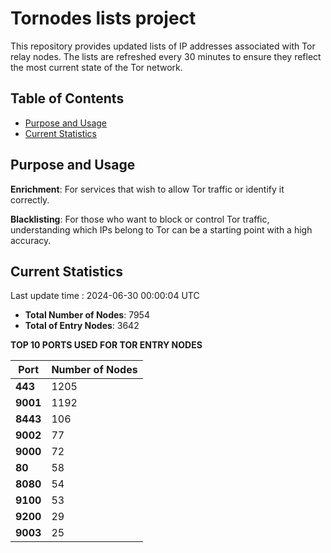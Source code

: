 # Tornodes lists project

This repository provides updated lists of IP addresses associated with Tor relay nodes. The lists are refreshed every 30 minutes to ensure they reflect the most current state of the Tor network.

## Table of Contents

- [Purpose and Usage](#purpose-and-usage)
- [Current Statistics](#current-statistics)


## Purpose and Usage

**Enrichment**: For services that wish to allow Tor traffic or identify it correctly.

**Blacklisting**: For those who want to block or control Tor traffic, understanding which IPs belong to Tor can be a starting point with a high accuracy.

## Current Statistics

Last update time : 2024-06-30 00:00:04 UTC

- **Total Number of Nodes**: 7954
- **Total of Entry Nodes**: 3642

**TOP 10 PORTS USED FOR TOR ENTRY NODES**

| **Port** | **Number of Nodes** |
|------|-----------------|
| **443**   | 1205  |
| **9001**   | 1192  |
| **8443**   | 106  |
| **9002**   | 77  |
| **9000**   | 72  |
| **80**   | 58  |
| **8080**   | 54  |
| **9100**   | 53  |
| **9200**   | 29  |
| **9003**   | 25  |

